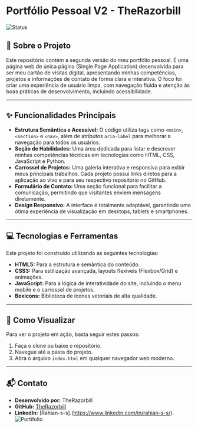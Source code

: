 # Portfólio Pessoal V2 - TheRazorbill

![Status](https://img.shields.io/badge/status-concluído-brightgreen)

## 📖 Sobre o Projeto
Este repositório contém a segunda versão do meu portfólio pessoal. É uma página web de única página (Single Page Application) desenvolvida para ser meu cartão de visitas digital, apresentando minhas competências, projetos e informações de contato de forma clara e interativa. O foco foi criar uma experiência de usuário limpa, com navegação fluida e atenção às boas práticas de desenvolvimento, incluindo acessibilidade.

---

## ✨ Funcionalidades Principais
- **Estrutura Semântica e Acessível:** O código utiliza tags como `<main>`, `<section>` e `<nav>`, além de atributos `aria-label` para melhorar a navegação para todos os usuários.
- **Seção de Habilidades:** Uma área dedicada para listar e descrever minhas competências técnicas em tecnologias como HTML, CSS, JavaScript e Python.
- **Carrossel de Projetos:** Uma galeria interativa e responsiva para exibir meus principais trabalhos. Cada projeto possui links diretos para a aplicação ao vivo e para seu respectivo repositório no GitHub.
- **Formulário de Contato:** Uma seção funcional para facilitar a comunicação, permitindo que visitantes enviem mensagens diretamente.
- **Design Responsivo:** A interface é totalmente adaptável, garantindo uma ótima experiência de visualização em desktops, tablets e smartphones.

---

## 💻 Tecnologias e Ferramentas
Este projeto foi construído utilizando as seguintes tecnologias:

- **HTML5:** Para a estrutura e semântica do conteúdo.
- **CSS3:** Para estilização avançada, layouts flexíveis (Flexbox/Grid) e animações.
- **JavaScript:** Para a lógica de interatividade do site, incluindo o menu mobile e o carrossel de projetos.
- **Boxicons:** Biblioteca de ícones vetoriais de alta qualidade.

---

## 🚀 Como Visualizar
Para ver o projeto em ação, basta seguir estes passos:
1.  Faça o clone ou baixe o repositório.
2.  Navegue até a pasta do projeto.
3.  Abra o arquivo `index.html` em qualquer navegador web moderno.

---

## 📬 Contato
- **Desenvolvido por:** TheRazorbill
- **GitHub:** [TheRazorbill](https://github.com/TheRazorbill)
- **LinkedIn:** [Rahian-s-s].(https://www.linkedin.com/in/rahian-s-s/).
![Portifolio](https://github.com/user-attachments/assets/3ba7bd4d-c55b-48c3-a0d9-d6fa1e29ec8d)
